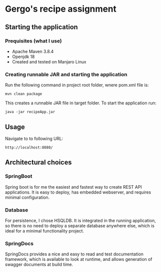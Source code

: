 # Gergo's recipe assignment

## Starting the application

### Prequisites (what I use)

* Apache Maven 3.8.4
* Openjdk 18
* Created and tested on Manjaro Linux

### Creating runnable JAR and starting the application

Run the following command in project root folder, wnere pom.xml file is:

```mvn clean package```

This creates a runnable JAR file in target folder. To start the application run:

```java -jar recipeApp.jar```

## Usage

Navigate to to following URL:

```http://localhost:8080/```

## Architectural choices

### SpringBoot

Spring boot is for me the easiest and fastest way to create REST API applications. It is easy to deploy, has embedded webserver, and requires minimal configuration.

### Database

For persistence, I chose HSQLDB. It is integrated in the running application, so there is no need to deploy a separate database anywhere else, which is ideal for a minimal functionality project.

### SpringDocs

SpringDocs provides a nice and easy to read and test documentation framework, which is available to look at runtime, and allows generation of swagger documents at build time.


